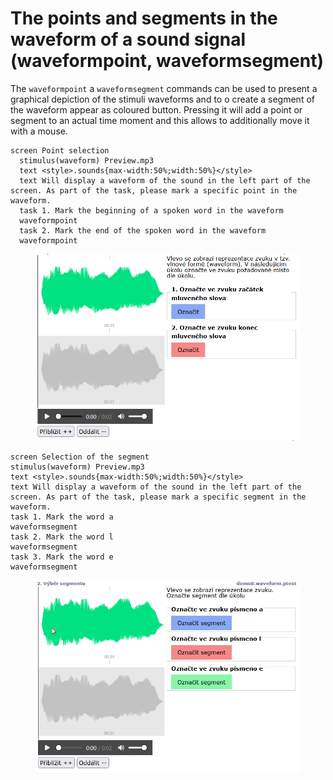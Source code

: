 # The points and segments in the waveform of a sound signal (waveformpoint, waveformsegment)

The `waveformpoint` a `waveformsegment` commands can be used to present a graphical depiction of the stimuli waveforms and to o create a segment of the waveform appear as coloured button. Pressing it will add a point or segment to an actual time moment and this allows to additionally move it with a mouse.

```
screen Point selection
  stimulus(waveform) Preview.mp3
  text <style>.sounds{max-width:50%;width:50%}</style>
  text Will display a waveform of the sound in the left part of the screen. As part of the task, please mark a specific point in the waveform.
  task 1. Mark the beginning of a spoken word in the waveform
  waveformpoint
  task 2. Mark the end of the spoken word in the waveform
  waveformpoint
```

<figure><img src="../../.gitbook/assets/gSQ8NIwoty.gif" alt=""><figcaption><p> </p></figcaption></figure>

```
screen Selection of the segment
stimulus(waveform) Preview.mp3
text <style>.sounds{max-width:50%;width:50%}</style>
text Will display a waveform of the sound in the left part of the screen. As part of the task, please mark a specific segment in the waveform.
task 1. Mark the word a
waveformsegment
task 2. Mark the word l
waveformsegment
task 3. Mark the word e
waveformsegment
```

<figure><img src="../../.gitbook/assets/n7fpTcbVbm.gif" alt=""><figcaption><p> </p></figcaption></figure>
